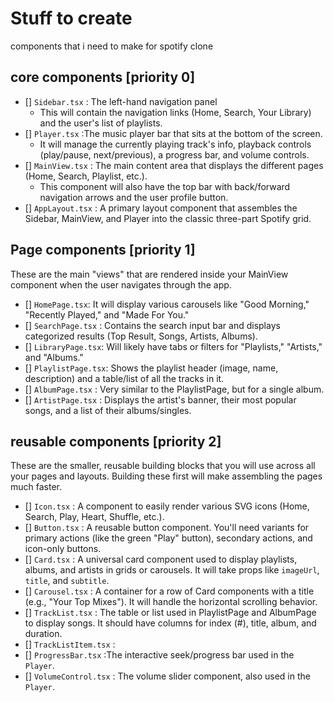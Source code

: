 # Stuff to create

components that i need to make for spotify clone

## core components [priority 0]

- [] `Sidebar.tsx` : The left-hand navigation panel
  - This will contain the navigation links (Home, Search, Your Library) and the user's list of playlists.
- [] `Player.tsx` :The music player bar that sits at the bottom of the screen.
  - It will manage the currently playing track's info, playback controls (play/pause, next/previous), a progress bar, and volume controls.
- [] `MainView.tsx` : The main content area that displays the different pages (Home, Search, Playlist, etc.).
  - This component will also have the top bar with back/forward navigation arrows and the user profile button.
- [] `AppLayout.tsx` : A primary layout component that assembles the Sidebar, MainView, and Player into the classic three-part Spotify grid.

## Page components [priority 1]

These are the main "views" that are rendered inside your MainView component when the user navigates through the app.

- [] `HomePage.tsx`:
  It will display various carousels like "Good Morning," "Recently Played," and "Made For You."
- [] `SearchPage.tsx` :
  Contains the search input bar and displays categorized results (Top Result, Songs, Artists, Albums).
- [] `LibraryPage.tsx`:
  Will likely have tabs or filters for "Playlists," "Artists," and "Albums."
- [] `PlaylistPage.tsx`:
  Shows the playlist header (image, name, description) and a table/list of all the tracks in it.
- [] `AlbumPage.tsx` : Very similar to the PlaylistPage, but for a single album.
- [] `ArtistPage.tsx` :
  Displays the artist's banner, their most popular songs, and a list of their albums/singles.

## reusable components [priority 2]

These are the smaller, reusable building blocks that you will use across all your pages and layouts. Building these first will make assembling the pages much faster.

- [] `Icon.tsx` : A component to easily render various SVG icons (Home, Search, Play, Heart, Shuffle, etc.).
- [] `Button.tsx` : A reusable button component. You'll need variants for primary actions (like the green "Play" button), secondary actions, and icon-only buttons.
- [] `Card.tsx` : A universal card component used to display playlists, albums, and artists in grids or carousels. It will take props like `imageUrl`, `title`, and `subtitle`.
- [] `Carousel.tsx` : A container for a row of Card components with a title (e.g., "Your Top Mixes"). It will handle the horizontal scrolling behavior.
- [] `TrackList.tsx` : The table or list used in PlaylistPage and AlbumPage to display songs. It should have columns for index (#), title, album, and duration.
- [] `TrackListItem.tsx` :
- [] `ProgressBar.tsx` :The interactive seek/progress bar used in the `Player`.
- [] `VolumeControl.tsx` : The volume slider component, also used in the `Player`.
